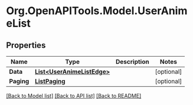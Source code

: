 # Org.OpenAPITools.Model.UserAnimeList

## Properties

Name | Type | Description | Notes
------------ | ------------- | ------------- | -------------
**Data** | [**List&lt;UserAnimeListEdge&gt;**](UserAnimeListEdge.md) |  | [optional] 
**Paging** | [**ListPaging**](ListPaging.md) |  | [optional] 

[[Back to Model list]](../README.md#documentation-for-models) [[Back to API list]](../README.md#documentation-for-api-endpoints) [[Back to README]](../README.md)

